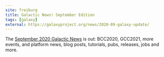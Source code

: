```yaml
---
site: freiburg
title: Galactic News! September Edition
tags: [galaxy]
external: https://galaxyproject.org/news/2020-09-galaxy-update/
---
```


The [September 2020 Galactic News](https://galaxyproject.org/news/2020-07-galaxy-update/) is out: BCC2020, GCC2021, more events, and platform news, blog posts, tutorials, pubs, releases, jobs and more.
